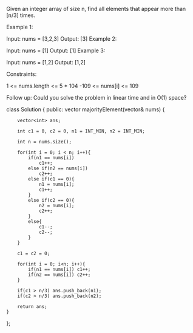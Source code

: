 Given an integer array of size n, find all elements that appear more than [n/3] times.

 

Example 1:

Input: nums = [3,2,3]
Output: [3]
Example 2:

Input: nums = [1]
Output: [1]
Example 3:

Input: nums = [1,2]
Output: [1,2]
 

Constraints:

1 <= nums.length <= 5 * 104
-109 <= nums[i] <= 109
 

Follow up: Could you solve the problem in linear time and in O(1) space?


class Solution {
public:
    vector<int> majorityElement(vector<int>& nums) {
        
        vector<int> ans;
        
        int c1 = 0, c2 = 0, n1 = INT_MIN, n2 = INT_MIN;
        
        int n = nums.size();
        
        for(int i = 0; i < n; i++){
            if(n1 == nums[i]) 
                c1++;
            else if(n2 == nums[i]) 
                c2++;
            else if(c1 == 0){
                n1 = nums[i];
                c1++;
            }
            else if(c2 == 0){
                n2 = nums[i];
                c2++;
            }
            else{
                c1--;
                c2--;
            }
        }
        
        c1 = c2 = 0;
        
        for(int i = 0; i<n; i++){
            if(n1 == nums[i]) c1++;
            if(n2 == nums[i]) c2++;
        }
        
        if(c1 > n/3) ans.push_back(n1);
        if(c2 > n/3) ans.push_back(n2);
        
        return ans;
    }
};
